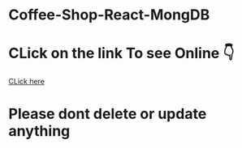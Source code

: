 # Coffee-Shop-React-MongDB
# CLick on the link To see Online 👇
[CLick here](https://dragon-news-tuhin.netlify.app/)
# Please dont delete or update anything

